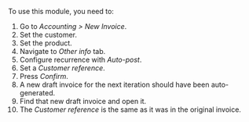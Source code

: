 To use this module, you need to:

1. Go to *Accounting > New Invoice*.
1. Set the customer.
1. Set the product.
1. Navigate to *Other info* tab.
1. Configure recurrence with *Auto-post*.
1. Set a *Customer reference*.
1. Press *Confirm*.
1. A new draft invoice for the next iteration should have been auto-generated.
1. Find that new draft invoice and open it.
1. The *Customer reference* is the same as it was in the original invoice.
